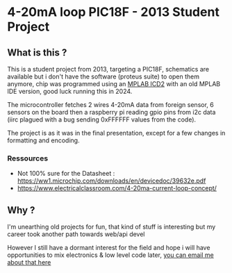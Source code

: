 # 4-20mA loop PIC18F - 2013 Student Project

## What is this ?

This is a student project from 2013, targeting a PIC18F, schematics are available but i don't have the software (proteus suite) to open them anymore, chip was programmed using an [MPLAB ICD2](https://www.microchip.com/en-us/development-tool/MPLAB-ICD-2) with an old MPLAB IDE version, good luck running this in 2024.

The microcontroller fetches 2 wires 4-20mA data from foreign sensor, 6 sensors on the board then a raspberry pi reading gpio pins from i2c data (iirc plagued with a bug sending 0xFFFFFF values from the code).

The project is as it was in the final presentation, except for a few changes in formatting and encoding.

### Ressources

* Not 100% sure for the Datasheet : https://ww1.microchip.com/downloads/en/devicedoc/39632e.pdf
* https://www.electricalclassroom.com/4-20ma-current-loop-concept/

## Why ?

I'm unearthing old projects for fun, that kind of stuff is interesting but my career took another path towards web/api devel


However I still have a dormant interest for the field and hope i will have opportunities to mix electronics & low level code later, [you can email me about that here](mailto:guillaume@nuaj.eu)
